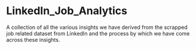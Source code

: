 # LinkedIn_Job_Analytics
A collection of all the various insights we have derived from the scrapped job related dataset from LinkedIn and the process by which we have come across these insights.

